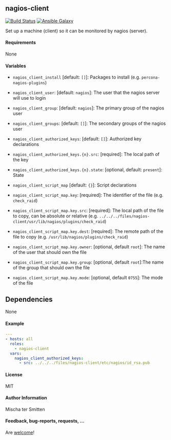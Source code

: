 ## nagios-client

[![Build Status](https://travis-ci.org/Oefenweb/ansible-nagios-client.svg?branch=master)](https://travis-ci.org/Oefenweb/ansible-nagios-client) [![Ansible Galaxy](http://img.shields.io/badge/ansible--galaxy-nagios--client-blue.svg)](https://galaxy.ansible.com/list#/roles/5696)

Set up a machine (client) so it can be monitored by nagios (server).

#### Requirements

None

#### Variables

* `nagios_client_install`  [default: `[]`]: Packages to install (e.g. `percona-nagios-plugins`)
* `nagios_client_user`: [default: `nagios`]: The user that the nagios server will use to login
* `nagios_client_group`: [default: `nagios`]: The primary group of the nagios user
* `nagios_client_groups`: [default: `[]`]: The secondary groups of the nagios user

* `nagios_client_authorized_keys`: [default: `[]`]: Authorized key declarations
* `nagios_client_authorized_keys.{n}.src`: [required]: The local path of the key
* `nagios_client_authorized_keys.{n}.state`: [optional, default: `present`]: State

* `nagios_client_script_map` [default: `{}`]: Script declarations
* `nagios_client_script_map.key`: [required]: The identifier of the file (e.g. `check_raid`)
* `nagios_client_script_map.key.src`: [required]: The local path of the file to copy, can be absolute or relative (e.g. `../../../files/nagios-client/usr/lib/nagios/plugins/check_raid`)
* `nagios_client_script_map.key.dest`: [required]: The remote path of the file to copy (e.g. `/usr/lib/nagios/plugins/check_raid`)
* `nagios_client_script_map.key.owner`: [optional, default `root`]: The name of the user that should own the file
* `nagios_client_script_map.key.group`: [optional, default `root`]:The name of the group that should own the file
* `nagios_client_script_map.key.mode`: [optional, default `0755`]: The mode of the file

## Dependencies

None

#### Example

```yaml
---
- hosts: all
  roles:
    - nagios-client
  vars:
    nagios_client_authorized_keys:
      - src: ../../../files/nagios-client/etc/nagios/id_rsa.pub
```

#### License

MIT

#### Author Information

Mischa ter Smitten

#### Feedback, bug-reports, requests, ...

Are [welcome](https://github.com/Oefenweb/ansible-nagios-client/issues)!
